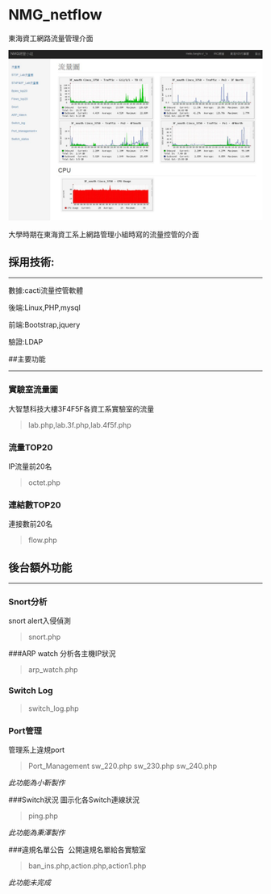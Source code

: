 # NMG_netflow
東海資工網路流量管理介面

![image](https://github.com/akira9478/NMG_netflow/blob/master/demo.JPG)

 
 大學時期在東海資工系上網路管理小組時寫的流量控管的介面
 
 ## 採用技術:
 ***
 
 數據:cacti流量控管軟體
 
 後端:Linux,PHP,mysql
 
 前端:Bootstrap,jquery
 
 驗證:LDAP
 
 
##主要功能
***
### 實驗室流量圖
 大智慧科技大樓3F4F5F各資工系實驗室的流量  
 >lab.php,lab.3f.php,lab.4f5f.php  
 
### 流量TOP20
 IP流量前20名  
 >octet.php
 
### 連結數TOP20
 連接數前20名  
 >flow.php


## 後台額外功能
***
### Snort分析
 snort alert入侵偵測  
 >snort.php
 
###ARP watch
 分析各主機IP狀況  
 >arp_watch.php
 
### Switch Log
>switch_log.php  

### Port管理
 管理系上違規port  
 >Port_Management sw_220.php sw_230.php sw_240.php  
 
*此功能為小靳製作*
 
###Switch狀況
 圖示化各Switch連線狀況  
 >ping.php
  
*此功能為秉澤製作*
 
###違規名單公告
  公開違規名單給各實驗室  
  >ban_ins.php,action.php,action1.php
  
*此功能未完成*

